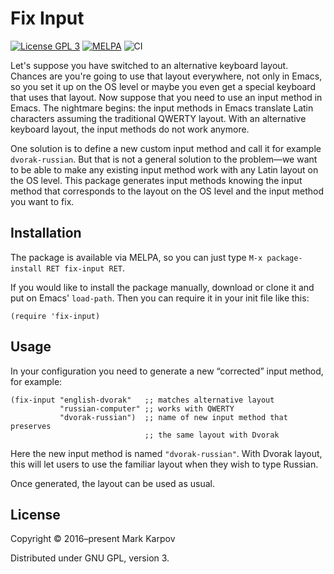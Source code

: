 # Fix Input

[![License GPL 3](https://img.shields.io/badge/license-GPL_3-green.svg)](http://www.gnu.org/licenses/gpl-3.0.txt)
[![MELPA](https://melpa.org/packages/fix-input-badge.svg)](https://melpa.org/#/fix-input)
![CI](https://github.com/mrkkrp/fix-input/workflows/CI/badge.svg?branch=master)

Let's suppose you have switched to an alternative keyboard layout. Chances
are you're going to use that layout everywhere, not only in Emacs, so you
set it up on the OS level or maybe you even get a special keyboard that uses
that layout. Now suppose that you need to use an input method in Emacs. The
nightmare begins: the input methods in Emacs translate Latin characters
assuming the traditional QWERTY layout. With an alternative keyboard layout,
the input methods do not work anymore.

One solution is to define a new custom input method and call it for example
`dvorak-russian`. But that is not a general solution to the problem—we want
to be able to make any existing input method work with any Latin layout on
the OS level. This package generates input methods knowing the input method
that corresponds to the layout on the OS level and the input method you want
to fix.

## Installation

The package is available via MELPA, so you can just type `M-x
package-install RET fix-input RET`.

If you would like to install the package manually, download or clone it and
put on Emacs' `load-path`. Then you can require it in your init file like
this:

```emacs-lisp
(require 'fix-input)
```

## Usage

In your configuration you need to generate a new “corrected” input method,
for example:

```emacs-lisp
(fix-input "english-dvorak"   ;; matches alternative layout
           "russian-computer" ;; works with QWERTY
           "dvorak-russian")  ;; name of new input method that preserves
                              ;; the same layout with Dvorak
```

Here the new input method is named `"dvorak-russian"`. With Dvorak layout,
this will let users to use the familiar layout when they wish to type
Russian.

Once generated, the layout can be used as usual.

## License

Copyright © 2016–present Mark Karpov

Distributed under GNU GPL, version 3.
